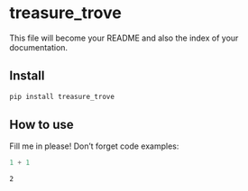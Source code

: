 # treasure_trove

<!-- WARNING: THIS FILE WAS AUTOGENERATED! DO NOT EDIT! -->

This file will become your README and also the index of your
documentation.

## Install

``` sh
pip install treasure_trove
```

## How to use

Fill me in please! Don’t forget code examples:

``` python
1 + 1
```

    2
